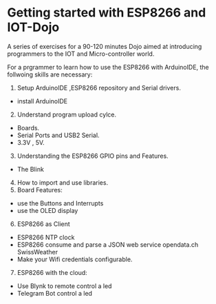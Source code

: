 # Getting started with ESP8266 and IOT-Dojo
A series of exercises for a 90-120 minutes Dojo aimed at introducing programmers to the IOT and Micro-controller world.

For a prgrammer to learn how to use the ESP8266 with ArduinoIDE, the follwoing skills are necessary:

1. Setup ArduinoIDE ,ESP8266 repository and Serial drivers.
  - install ArduinoIDE
2. Understand program upload cylce. 
  - Boards. 
  - Serial Ports and USB2 Serial. 
  - 3.3V , 5V. 
3. Understanding the ESP8266 GPIO pins and Features. 
  * The Blink
4. How to import and use libraries.  
5. Board Features:
  * use the Buttons and Interrupts
  * use the OLED display
6. ESP8266 as Client
  * ESP8266 NTP clock
  * ESP8266 consume and parse a JSON web service opendata.ch SwissWeather
  * Make your Wifi credentials configurable.
7. ESP8266 with the cloud:
  * Use Blynk to remote control a led 
  * Telegram Bot control a led
